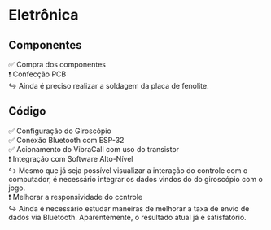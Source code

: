 # Eletrônica

## Componentes
:white_check_mark: Compra dos componentes  
:heavy_exclamation_mark: Confecção PCB  
   :arrow_right_hook: Ainda é preciso realizar a soldagem da placa de fenolite.  

## Código
:white_check_mark: Configuração do Giroscópio  
:white_check_mark: Conexão Bluetooth com ESP-32  
:white_check_mark: Acionamento do VibraCall com uso do transistor  
:heavy_exclamation_mark: Integração com Software Alto-Nível  
  :arrow_right_hook: Mesmo que já seja possível visualizar a interação do controle com o computador, é necessário integrar os dados vindos do do giroscópio com o jogo.  
:heavy_exclamation_mark: Melhorar a responsividade do ccntrole  
  :arrow_right_hook: Ainda é necessário estudar maneiras de melhorar a taxa de envio de dados via Bluetooth. Aparentemente, o resultado atual já é satisfatório.  
